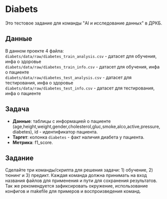 # Diabets
Это тестовое задание для команды "AI и исследование данных" в ДРКБ.   

## **Данные**
В данном проекте 4 файла:  
`diabets/data/raw/diabetes_train_analysis.csv` - датасет для обучения, инфа о здоровье  
`diabets/data/raw/diabetes_train_info.csv` - датасет для обучения, инфа о пациенте    
`diabets/data/raw/diabetes_test_analysis.csv` - датасет для тестирования, инфа о здоровье  
`diabets/data/raw/diabetes_test_info.csv` - датасет для тестирования, инфа о пациенте  

## **Задача**
- **Данные**: таблицы с информацией о пациенте (age,height,weight,gender,cholesterol,gluc,smoke,alco,active,pressure,diabetes), 
id - идентификатор пациента.    
- **Таргет**: колонка `diabetes` - факт наличия диабета у пациента.      
- **Метрика**:  f1_score.     

## **Задание**
Сделайте три команды/скрипта для решения задачи: 1) обучение, 2) тюнинг и 3) предикт.
Каждая команда должна принимать на вход названия файлов для применения и пути для сохранения результатов.  
Так же рекомендуется зафиксировать окружение, использование конфигов и makefile для примеров и воспроизведения команд.  
